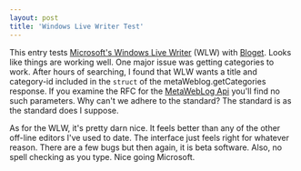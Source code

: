 ```yaml
---
layout: post  
title: 'Windows Live Writer Test'
---
```

This entry tests [Microsoft's Windows Live Writer](http://ideas.live.com/programpage.aspx?versionId=4372c8c2-b76f-4d44-aea1-9835b61d8dc1) (WLW) with [Bloget](/bloget). Looks like things are working well. One major issue was getting categories to work. After hours of searching, I found that WLW wants a title and category-id included in the `struct` of the metaWeblog.getCategories response. If you examine the RFC for the [MetaWebLog Api](http://www.xmlrpc.com/metaWeblogApi) you'll find no such parameters. Why can't we adhere to the standard? The standard is as the standard does I suppose.

As for the WLW, it's pretty darn nice. It feels better than any of the other off-line editors I've used to date. The interface just feels right for whatever reason. There are a few bugs but then again, it is beta software. Also, no spell checking as you type. Nice going Microsoft.
